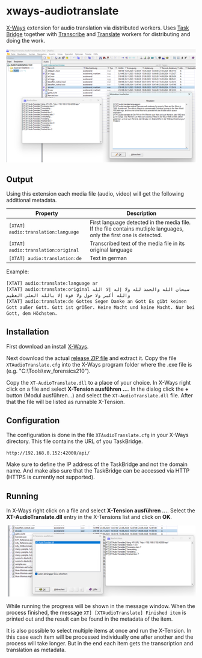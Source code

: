 # xways-audiotranslate

[X-Ways](https://www.x-ways.net/) extension for audio translation via distributed workers. Uses [Task Bridge](https://github.com/hilderonny/taskbridge) together with [Transcribe](https://github.com/hilderonny/taskworker-transcribe) and [Translate](https://github.com/hilderonny/taskworker-translate) workers for distributing and doing the work.

![X-Ways extension](images/xways-extension.png)

## Output

Using this extension each media file (audio, video) will get the following additional metadata.

|Property|Description|
|-|-|
|`[XTAT] audio:translation:language`|First language detected in the media file. If the file contains mutliple languages, only the first one is detected.|
|`[XTAT] audio:translation:original`|Transcribed text of the media file in its original language|
|`[XTAT] audio:translation:de`|Text in german|

Example:

```
[XTAT] audio:translate:language ar
[XTAT] audio:translate:original سبحان الله والحمد لله ولا إله إلا الله والله أكبر ولا حول ولا قوة إلا بالله العلي العظيم
[XTAT] audio:translate:de Gottes Segen Danke an Gott Es gibt keinen Gott außer Gott. Gott ist größer. Keine Macht und keine Macht. Nur bei Gott, dem Höchsten.
```

## Installation

First download an install [X-Ways](https://www.x-ways.net/).

Next download the actual [release ZIP file](https://github.com/hilderonny/xways-audiotranslate/releases) and extract it. Copy the file `XTAudioTranslate.cfg` into the X-Ways program folder where the .exe file is (e.g. "C:\Tools\xw_forensics210").

Copy the `XT-AudioTranslate.dll` to a place of your choice. In X-Ways right click on a file and select **X-Tension ausführen ...**. In the dialog click the **+** button (Modul ausführen...) and select the `XT-AudioTranslate.dll` file. After that the file will be listed as runnable X-Tension.

## Configuration

The configuration is done in the file `XTAudioTranslate.cfg` in your X-Ways directory. This file contains the URL of you TaskBridge.

```
http://192.168.0.152:42000/api/
```

Make sure to define the IP address of the TaskBridge and not the domain name. And make also sure that the TaskBridge can be accessed via HTTP (HTTPS is currently not supported).

## Running

In X-Ways right click on a file and select **X-Tension ausführen ...**. Select the **XT-AudioTranslate.dll** entry in the X-Tensions list and click on **OK**.

![Running](images/run.png)

While running the progress will be shown in the message window. When the process finished, the message `XT] [XTAudioTranslate] Finished item` is printed out and the result can be found in the metadata of the item.

It is also possible to select multiple items at once and run the X-Tension. In this case each item will be processed individually one after another and the process will take longer. But in the end each item gets the transcription and translation as metadata.